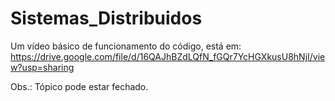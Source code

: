 # Sistemas_Distribuidos

Um vídeo básico de funcionamento do código, está em: https://drive.google.com/file/d/16QAJhBZdLQfN_fGQr7YcHGXkusU8hNjI/view?usp=sharing

Obs.: Tópico pode estar fechado.
